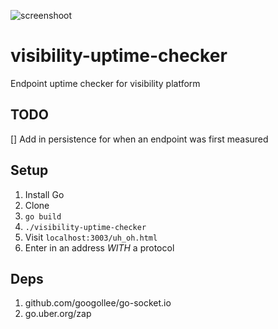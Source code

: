 ![screenshoot](https://i.imgur.com/TkTiNGP.jpg)

# visibility-uptime-checker
Endpoint uptime checker for visibility platform

## TODO
[] Add in persistence for when an endpoint was first measured

## Setup

1. Install Go
2. Clone
3. `go build`
4. `./visibility-uptime-checker`
5. Visit `localhost:3003/uh_oh.html`
6. Enter in an address *WITH* a protocol

## Deps

1. github.com/googollee/go-socket.io
2. go.uber.org/zap
